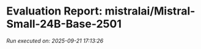 # Evaluation Report: mistralai/Mistral-Small-24B-Base-2501

*Run executed on: 2025-09-21 17:13:26*


